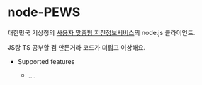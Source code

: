 # node-PEWS

대한민국 기상청의 [사용자 맞춤형 지진정보서비스](https://www.weather.go.kr/pews)의 node.js 클라이언트.

JS랑 TS 공부할 겸 만든거라 코드가 더럽고 이상해요.

- Supported features

  - ....
